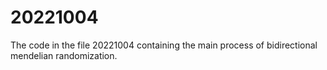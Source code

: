 # 20221004
The code in the file 20221004 containing the main process of bidirectional mendelian randomization.
